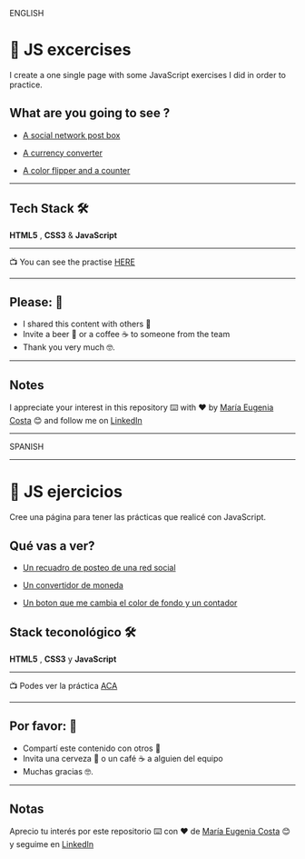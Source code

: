 ENGLISH

# :book: JS excercises

I create a one single page with some JavaScript exercises I did in order to practice.


## What are you going to see ?

- [A social network post box](https://eugenia1984.github.io/js-exercises2/social_network_post_box.html)

- [A currency converter](https://eugenia1984.github.io/js-exercises2/currency_converter.html)

- [A color flipper and a counter ](https://eugenia1984.github.io/color_flipper_counter.html)

---

## Tech Stack 🛠️

**HTML5** , **CSS3** & **JavaScript**

---

:tv: You can see the practise [HERE](https://eugenia1984.github.io/js-exercises2/)

---

## Please: 🎁

- I shared this content with others 📢
- Invite a beer 🍺 or a coffee ☕ to someone from the team
- Thank you very much 🤓.

---

## Notes

I appreciate your interest in this repository ⌨️ with ❤️ by [María Eugenia Costa](https://github.com/eugenia1984) 😊 and follow me on [LinkedIn](http://www.linkedin.com/in/maríaeugeniacosta)

---

SPANISH

---

# :book: JS ejercicios

Cree una página para tener las prácticas que realicé con JavaScript.


##  Qué vas a ver?

- [Un recuadro de posteo de una red social](https://eugenia1984.github.io/js-exercises2/social_network_post_box.html)

- [Un convertidor de moneda](https://eugenia1984.github.io/js-exercises2/currency_converter.html)

- [Un boton que me cambia el color de fondo y un contador ](https://eugenia1984.github.io/color_flipper_counter.html)


## Stack teconológico 🛠️

**HTML5** , **CSS3** y **JavaScript**

---

:tv: Podes ver la práctica [ACA](https://eugenia1984.github.io/js-exercises2/)

---

## Por favor: 🎁

- Compartí este contenido con otros 📢
- Invita una cerveza 🍺 o un café ☕ a alguien del equipo
- Muchas gracias 🤓.

---

## Notas

Aprecio tu interés por este repositorio ⌨️ con ❤️ de [María Eugenia Costa](https://github.com/eugenia1984) 😊 y seguime en [LinkedIn](http://www.linkedin.com/in/maríaeugeniacosta)

